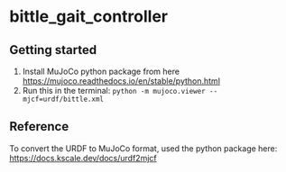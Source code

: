 # bittle_gait_controller


## Getting started
1. Install MuJoCo python package from here https://mujoco.readthedocs.io/en/stable/python.html
2. Run this in the terminal:
``` python -m mujoco.viewer --mjcf=urdf/bittle.xml ```



## Reference
To convert the URDF to MuJoCo format, used the python package here: https://docs.kscale.dev/docs/urdf2mjcf
